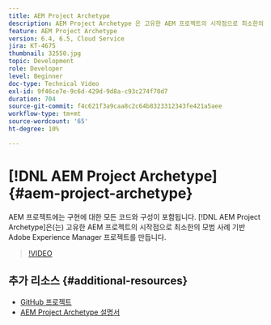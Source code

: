 ```yaml
---
title: AEM Project Archetype
description: AEM Project Archetype 은 고유한 AEM 프로젝트의 시작점으로 최소한의 우수 사례 기반 Adobe Experience Manager 프로젝트를 만듭니다.
feature: AEM Project Archetype
version: 6.4, 6.5, Cloud Service
jira: KT-4675
thumbnail: 32550.jpg
topic: Development
role: Developer
level: Beginner
doc-type: Technical Video
exl-id: 9f46ce7e-9c6d-429d-9d8a-c93c274f70d7
duration: 704
source-git-commit: f4c621f3a9caa8c2c64b8323312343fe421a5aee
workflow-type: tm+mt
source-wordcount: '65'
ht-degree: 10%

---
```


# [!DNL AEM Project Archetype] {#aem-project-archetype}

AEM 프로젝트에는 구현에 대한 모든 코드와 구성이 포함됩니다. [!DNL AEM Project Archetype]은(는) 고유한 AEM 프로젝트의 시작점으로 최소한의 모범 사례 기반 Adobe Experience Manager 프로젝트를 만듭니다.

>[!VIDEO](https://video.tv.adobe.com/v/32550?quality=12&learn=on)

## 추가 리소스 {#additional-resources}

* [GitHub 프로젝트](https://github.com/adobe/aem-project-archetype)
* [AEM Project Archetype 설명서](https://experienceleague.adobe.com/docs/experience-manager-core-components/using/developing/archetype/overview.html)
